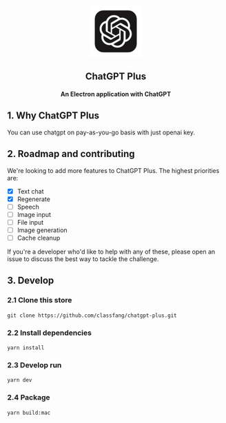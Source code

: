 <p align="center">
  <img src="/resources/icon.png" alt="logo" width="120">
</p>
<h2 align="center">ChatGPT Plus</h2>
<h4 align="center">An Electron application with ChatGPT</h4>

## 1. Why ChatGPT Plus
You can use chatgpt on pay-as-you-go basis with just openai key.

## 2. Roadmap and contributing
We're looking to add more features to ChatGPT Plus. The highest priorities are:

- [x] Text chat
- [x] Regenerate
- [ ] Speech
- [ ] Image input
- [ ] File input
- [ ] Image generation
- [ ] Cache cleanup

If you're a developer who'd like to help with any of these, please open an issue to discuss the best way to tackle the challenge.

## 3. Develop

### 2.1 Clone this store
```shell
git clone https://github.com/classfang/chatgpt-plus.git
```

### 2.2 Install dependencies
```shell
yarn install
```

### 2.3 Develop run
```shell
yarn dev
```

### 2.4 Package
```shell
yarn build:mac
```

